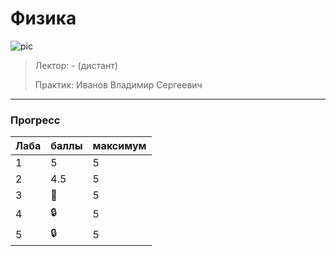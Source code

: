 # Физика

![pic](https://github.com/bilyardvmetro/ITMO-System-Application-Software/blob/main/gifs/physics.gif)

> Лектор: - (дистант)
>
> Практик: Иванов Владимир Сергеевич


---

### Прогресс
| Лаба | баллы | максимум |
| ---- | ----- | -------- | 
| 1  |    5     |    5    |
| 2  |  4.5  |    5    |
| 3  |  :construction:  |    5    |
| 4  |  :lock:  |    5    |
| 5  |  :lock:  |    5    |

